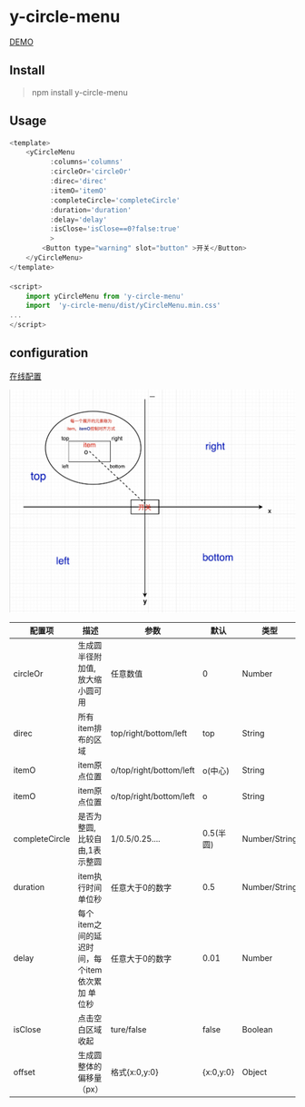 # y-circle-menu


[DEMO](https://ymbo.github.io/yCircleMenu/preview/index.html "yCircleMenu")

## Install
>npm install  y-circle-menu

## Usage
```javascript
<template>
	<yCircleMenu 
          :columns='columns' 
          :circleOr='circleOr' 
          :direc='direc'
          :itemO='itemO'
          :completeCircle='completeCircle'
          :duration='duration'
          :delay='delay'
          :isClose='isClose==0?false:true'
          >
        <Button type="warning" slot="button" >开关</Button>
	</yCircleMenu>
</template>

<script>
	import yCircleMenu from 'y-circle-menu'
	import  'y-circle-menu/dist/yCircleMenu.min.css'
...
</script>
```

## configuration

[在线配置](https://ymbo.github.io/yCircleMenu/preview/index.html "y-circle-menu")

![说明](https://github.com/YMBo/yCircleMenu/blob/master/static/img/dic.png)  

| 配置项 | 描述 | 参数 | 默认 | 类型
| ------ | ------ |------- | ------ |-------|
| circleOr | 生成圆半径附加值,放大缩小圆可用| 任意数值 | 0 | Number
| direc   | 所有item排布的区域 | top/right/bottom/left | top | String
| itemO  |item原点位置  | o/top/right/bottom/left | o(中心) | String 
| itemO  |item原点位置  | o/top/right/bottom/left | o | String 
| completeCircle | 是否为整圆,比较自由,1表示整圆 |1/0.5/0.25....|0.5(半圆) |  Number/String
| duration| item执行时间单位秒| 任意大于0的数字 | 0.5 |Number/String
| delay| 每个item之间的延迟时间，每个item依次累加 单位秒|任意大于0的数字 | 0.01|Number
|isClose| 点击空白区域收起| ture/false|false| Boolean 
|offset| 生成圆整体的偏移量（px）| 格式{x:0,y:0} | {x:0,y:0} | Object 
